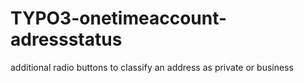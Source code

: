 # TYPO3-onetimeaccount-adressstatus
additional radio buttons to classify an address as private or business
